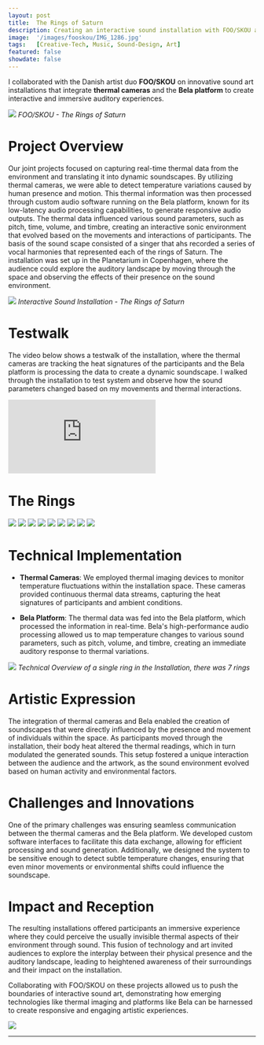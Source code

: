 ```yaml
---
layout: post
title:  The Rings of Saturn
description: Creating an interactive sound installation with FOO/SKOU at the Planetarium in Copenhagen
image:  '/images/fooskou/IMG_1286.jpg'
tags:   [Creative-Tech, Music, Sound-Design, Art]
featured: false
showdate: false
---
```


I collaborated with the Danish artist duo **FOO/SKOU** on innovative sound art installations that integrate **thermal cameras** and the **Bela platform** to create interactive and immersive auditory experiences.

![]({{site.baseurl}}/images/fooskou/Press.jpeg)
*FOO/SKOU - The Rings of Saturn*


# Project Overview

Our joint projects focused on capturing real-time thermal data from the environment and translating it into dynamic soundscapes. By utilizing thermal cameras, we were able to detect temperature variations caused by human presence and motion. This thermal information was then processed through custom audio software running on the Bela platform, known for its low-latency audio processing capabilities, to generate responsive audio outputs. The thermal data influenced various sound parameters, such as pitch, time, volume, and timbre, creating an interactive sonic environment that evolved based on the movements and interactions of participants. The basis of the sound scape consisted of a singer that ahs recorded a series of vocal harmonies that represented each of the rings of Saturn. The installation was set up in the Planetarium in Copenhagen, where the audience could explore the auditory landscape by moving through the space and observing the effects of their presence on the sound environment.


![]({{site.baseurl}}/images/fooskou/rings-gif.gif)
*Interactive Sound Installation - The Rings of Saturn*

# Testwalk
The video below shows a testwalk of the installation, where the thermal cameras are tracking the heat signatures of the participants and the Bela platform is processing the data to create a dynamic soundscape. I walked through the installation to test system and observe how the sound parameters changed based on my movements and thermal interactions.

<p><iframe src="https://drive.google.com/file/d/1SVUQhkqGOuhNJheu3la9V4-LlmOOVMrC/preview" allow="autoplay" frameborder="0"></iframe></p>

# The Rings
<div class="gallery-box">
  <div class="gallery">
    <img src="/images/fooskou/Exp1.avif">
    <img src="/images/fooskou/Exp2.avif">
    <img src="/images/fooskou/Exp3.avif">
    <img src="/images/fooskou/Exp4.avif">
    <img src="/images/fooskou/Exp5.avif">
    <img src="/images/fooskou/Exp6.avif">
    <img src="/images/fooskou/Exp7.avif">
    <img src="/images/fooskou/Exp8.avif">
    <img src="/images/fooskou/Exp9.avif">
  </div>
</div>

# Technical Implementation

- **Thermal Cameras**: We employed thermal imaging devices to monitor temperature fluctuations within the installation space. These cameras provided continuous thermal data streams, capturing the heat signatures of participants and ambient conditions.

- **Bela Platform**: The thermal data was fed into the Bela platform, which processed the information in real-time. Bela's high-performance audio processing allowed us to map temperature changes to various sound parameters, such as pitch, volume, and timbre, creating an immediate auditory response to thermal variations.

![]({{site.baseurl}}/images/fooskou/tech_overview.png)
*Technical Overview of a single ring in the Installation, there was 7 rings*

# Artistic Expression

The integration of thermal cameras and Bela enabled the creation of soundscapes that were directly influenced by the presence and movement of individuals within the space. As participants moved through the installation, their body heat altered the thermal readings, which in turn modulated the generated sounds. This setup fostered a unique interaction between the audience and the artwork, as the sound environment evolved based on human activity and environmental factors.

# Challenges and Innovations

One of the primary challenges was ensuring seamless communication between the thermal cameras and the Bela platform. We developed custom software interfaces to facilitate this data exchange, allowing for efficient processing and sound generation. Additionally, we designed the system to be sensitive enough to detect subtle temperature changes, ensuring that even minor movements or environmental shifts could influence the soundscape.

# Impact and Reception

The resulting installations offered participants an immersive experience where they could perceive the usually invisible thermal aspects of their environment through sound. This fusion of technology and art invited audiences to explore the interplay between their physical presence and the auditory landscape, leading to heightened awareness of their surroundings and their impact on the installation.

Collaborating with FOO/SKOU on these projects allowed us to push the boundaries of interactive sound art, demonstrating how emerging technologies like thermal imaging and platforms like Bela can be harnessed to create responsive and engaging artistic experiences. 


![]({{site.baseurl}}/images/fooskou/IMG_1286.jpg#wide)

<hr>
